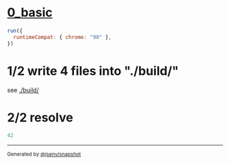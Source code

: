 # [0_basic](../../import_scripts_node_resolution_build.test.mjs#L27)

```js
run({
  runtimeCompat: { chrome: "90" },
})
```

# 1/2 write 4 files into "./build/"

see [./build/](./build/)

# 2/2 resolve

```js
42
```

---

<sub>
  Generated by <a href="https://github.com/jsenv/core/tree/main/packages/independent/snapshot">@jsenv/snapshot</a>
</sub>
